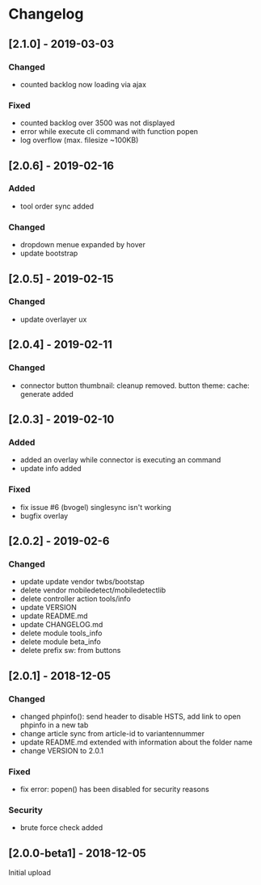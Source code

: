 # Changelog

## [2.1.0] - 2019-03-03
### Changed
- counted backlog now loading via ajax

### Fixed
- counted backlog over 3500 was not displayed
- error while execute cli command with function popen
- log overflow (max. filesize ~100KB)



## [2.0.6] - 2019-02-16
### Added
- tool order sync added

### Changed
- dropdown menue expanded by hover
- update bootstrap



## [2.0.5] - 2019-02-15
### Changed
- update overlayer ux



## [2.0.4] - 2019-02-11
### Changed
- connector button thumbnail: cleanup removed. button theme: cache: generate added



## [2.0.3] - 2019-02-10
### Added
- added an overlay while connector is executing an command
- update info added

### Fixed
- fix issue #6 (bvogel) singlesync isn't working
- bugfix overlay



## [2.0.2] - 2019-02-6
### Changed
- update update vendor twbs/bootstap
- delete vendor mobiledetect/mobiledetectlib
- delete controller action tools/info
- update VERSION
- update README.md
- update CHANGELOG.md
- delete module tools_info
- delete module beta_info
- delete prefix sw: from buttons



## [2.0.1] - 2018-12-05
### Changed
- changed phpinfo(): send header to disable HSTS, add link to open phpinfo in a new tab
- change article sync from article-id to variantennummer
- update README.md extended with information about the folder name
- change VERSION to 2.0.1

### Fixed
- fix error: popen() has been disabled for security reasons

### Security
- brute force check added



## [2.0.0-beta1] - 2018-12-05
Initial upload
